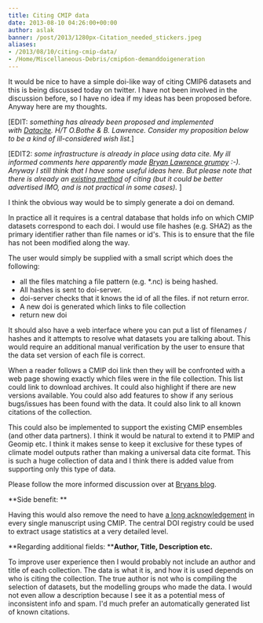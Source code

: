 ```yaml
---
title: Citing CMIP data
date: 2013-08-10 04:26:00+00:00
author: aslak
banner: /post/2013/1280px-Citation_needed_stickers.jpeg
aliases:
- /2013/08/10/citing-cmip-data/
- /Home/Miscellaneous-Debris/cmip6on-demanddoigeneration
---
```


It would be nice to have a simple doi-like way of citing CMIP6 datasets and this is being discussed today on twitter. I have not been involved in the discussion before, so I have no idea if my ideas has been proposed before. Anyway here are my thoughts.
<!--more-->

[EDIT: _something has already been proposed and implemented with [Datacite](http://cera-www.dkrz.de/WDCC/CMIP5/Citation.jsp). H/T O.Bothe & B. Lawrence. Consider my proposition below to be a kind of ill-considered wish list._]

[EDIT2: _some infrastructure is already in place using data cite. My ill informed comments here apparently made [Bryan Lawrence grumpy](http://home.badc.rl.ac.uk/lawrence/blog/2013/08/09/on_cmip6_and_dois) :-). Anyway I still think that I have some useful ideas here. But please note that there is already an [existing method](http://cera-www.dkrz.de/WDCC/CMIP5/Citation.jsp) of citing (but it could be better advertised IMO, and is not practical in some cases)._ ]

I think the obvious way would be to simply generate a doi on demand.

In practice all it requires is a central database that holds info on which CMIP datasets correspond to each doi. I would use file hashes (e.g. SHA2) as the primary identifier rather than file names or id's. This is to ensure that the file has not been modified along the way.

The user would simply be supplied with a small script which does the following:

  * all the files matching a file pattern (e.g. *.nc) is being hashed.
  * All hashes is sent to doi-server.
  * doi-server checks that it knows the id of all the files. if not return error.
  * A new doi is generated which links to file collection
  * return new doi

It should also have a web interface where you can put a list of filenames / hashes and it attempts to resolve what datasets you are talking about. This would require an additional manual verification by the user to ensure that the data set version of each file is correct.

When a reader follows a CMIP doi link then they will be confronted with a web page showing exactly which files were in the file collection. This list could link to download archives. It could also highlight if there are new versions available. You could also add features to show if any serious bugs/issues has been found with the data. It could also link to all known citations of the collection.

This could also be implemented to support the existing CMIP ensembles (and other data partners). I think it would be natural to extend it to PMIP and Geomip etc. I think it makes sense to keep it exclusive for these types of climate model outputs rather than making a universal data cite format. This is such a huge collection of data and I think there is added value from supporting only this type of data.

Please follow the more informed discussion over at [Bryans blog](http://home.badc.rl.ac.uk/lawrence/blog/2013/08/09/on_cmip6_and_dois).

**Side benefit: **

Having this would also remove the need to have [a long acknowledgement](http://cmip-pcmdi.llnl.gov/cmip5/citation.html) in every single manuscript using CMIP. The central DOI registry could be used to extract usage statistics at a very detailed level.

**Regarding additional fields: ****Author, Title, Description etc.**

To improve user experience then I would probably not include an author and title of each collection. The data is what it is, and how it is used depends on who is citing the collection. The true author is not who is compiling the selection of datasets, but the modelling groups who made the data. I would not even allow a description because I see it as a potential mess of inconsistent info and spam. I'd much prefer an automatically generated list of known citations.